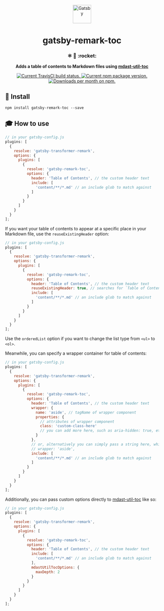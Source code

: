 <p align="center">
  <a href="https://next.gatsbyjs.org">
    <img alt="Gatsby" src="https://www.gatsbyjs.org/monogram.svg" width="60" />
  </a>
</p>
<h1 align="center">
  gatsby-remark-toc
</h1>

<h3 align="center">
  ⚛️ 📄 :rocket:
</h3>
<p align="center">
  <strong>Adds a table of contents to Markdown files using <a href="https://www.npmjs.com/package/mdast-util-toc">mdast-util-toc</a></strong>
</p>
<p align="center">
  <a href="https://travis-ci.org/DSchau/gatsby-remark-toc">
    <img src="https://travis-ci.org/DSchau/gatsby-remark-toc.svg?branch=master" alt="Current TravisCI build status." />
  </a>
  <a href="https://www.npmjs.org/package/gatsby">
    <img src="https://img.shields.io/npm/v/gatsby-remark-toc.svg?style=flat-square" alt="Current npm package version." />
  </a>
  <a href="https://npmcharts.com/compare/gatsby-remark-toc?minimal=true">
    <img src="https://img.shields.io/npm/dm/gatsby-remark-toc.svg" alt="Downloads per month on npm." />
  </a>
</p>

## 🚀 Install

`npm install gatsby-remark-toc --save`

## 🎓 How to use

```js
// in your gatsby-config.js
plugins: [
  {
    resolve: 'gatsby-transformer-remark',
    options: {
      plugins: [
        {
          resolve: 'gatsby-remark-toc',
          options: {
            header: 'Table of Contents', // the custom header text
            include: [
              'content/**/*.md' // an include glob to match against
            ]
          }
        }
      ]
    }
  }
];
```

If you want your table of contents to appear at a specific place in your Markdown file, use the `reuseExistingHeader` option:

```js
// in your gatsby-config.js
plugins: [
  {
    resolve: 'gatsby-transformer-remark',
    options: {
      plugins: [
        {
          resolve: 'gatsby-remark-toc',
          options: {
            header: 'Table of Contents', // the custom header text
            reuseExistingHeader: true, // searches for `Table of Contents` in your Markdown file and adds the list right after it
            include: [
              'content/**/*.md' // an include glob to match against
            ]
          }
        }
      ]
    }
  }
];
```

Use the `orderedList` option if you want to change the list type from `<ul>` to `<ol>`.

Meanwhile, you can specify a wrapper container for table of contents:

```js
// in your gatsby-config.js
plugins: [
  {
    resolve: 'gatsby-transformer-remark',
    options: {
      plugins: [
        {
          resolve: 'gatsby-remark-toc',
          options: {
            header: 'Table of Contents', // the custom header text
            wrapper: {
              name: 'aside', // tagName of wrapper component
              properties: {
                // attributes of wrapper component
                class: 'custom-class-here'
                // you can add more here, such as aria-hidden: true, etc.
              }
            },
            // or, alternatively you can simply pass a string here, which will be used as tagName
            // wrapper: 'aside',
            include: [
              'content/**/*.md' // an include glob to match against
            ]
          }
        }
      ]
    }
  }
];
```

Additionally, you can pass custom options directly to [mdast-util-toc][mdast-util-toc] like so:

```js
// in your gatsby-config.js
plugins: [
  {
    resolve: 'gatsby-transformer-remark',
    options: {
      plugins: [
        {
          resolve: 'gatsby-remark-toc',
          options: {
            header: 'Table of Contents', // the custom header text
            include: [
              'content/**/*.md' // an include glob to match against
            ],
            mdastUtilTocOptions: {
              maxDepth: 2
            }
          }
        }
      ]
    }
  }
];
```

[mdast-util-toc]: https://www.npmjs.com/package/mdast-util-toc

